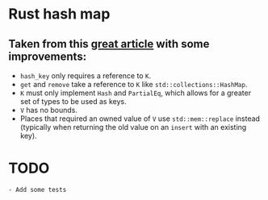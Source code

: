 # Rust hash map
## Taken from this [great article](https://betterprogramming.pub/implementing-a-hashmap-in-rust-35d055b5ac2b) with some improvements:
- `hash_key` only requires a reference to `K`.
- `get` and `remove` take a reference to `K` like `std::collections::HashMap`.
- `K` must only implement `Hash` and `PartialEq`, which allows for a greater set of types to be used as keys.
- `V` has no bounds.
- Places that required an owned value of `V` use `std::mem::replace` instead (typically when returning the old value on an `insert` with an existing key).


# TODO 
    - Add some tests

